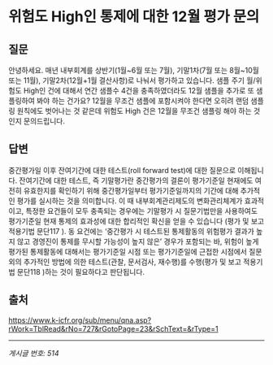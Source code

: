# 위험도 High인 통제에 대한 12월 평가 문의

## 질문
안녕하세요.
매년 내부회계를 상반기(1월~6월 또는 7월), 기말1차(7월 또는 8월~10월 또는 11월), 기말2차(12월+1월 결산사항)로 나눠서 평가하고 있습니다.
샘플 주기 월/위험도 High인 건에 대해서 연간 샘플수 4건을 충족하였더라도 12월 샘플을 추가로 또 샘플링하여 봐야 하는 건가요?
12월을 무조건 샘플에 포함시켜야 한다면 오히려 랜덤 샘플링 원칙에도 벗어나는 것 같은데 위험도 High 건은 12월을 무조건 샘플링 해야 하는 것인지 문의드립니다.

## 답변
중간평가일 이후 잔여기간에 대한 테스트(roll forward test)에 대한 질문으로 이해됩니다.
잔여기간에 대한 테스트, 즉 기말평가란 중간평가의 결론이 평가기준일 현재에도 여전히 유효한지를 확인하기 위해 중간평가일부터 평가기준일까지의 기간에 대해 추가적인 평가를 실시하는 것을 의미합니다. 이 때 내부회계관리제도의 변화관리체계가 효과적이고, 특정한 요건들이 모두 충족되는 경우에는 기말평가 시 질문기법만을 사용하여도 평가기준일 현재 통제의 효과성에 대한 합리적인 확신을 얻을 수 있습니다 (평가 및 보고 적용기법 문단117 ).
동 요건에는 ‘중간평가 시 테스트된 통제활동의 위험평가 결과가 높지 않고 경영진이 통제를 무시할 가능성이 높지 않은’ 경우가 포함되는 바, 위험이 높게 평가된 통제활동에 대해서는 평가기준일 시점 또는 평가기준일에 근접한 시점에서 질문 외의 추가적인 방법에 의한 테스트(관찰, 문서검사, 재수행)를 수행(평가 및 보고 적용기법 문단118 )하는 것이 필요하다고 판단됩니다.

## 출처
https://www.k-icfr.org/sub/menu/qna.asp?rWork=TblRead&rNo=727&rGotoPage=23&rSchText=&rType=1

---
*게시글 번호: 514*
